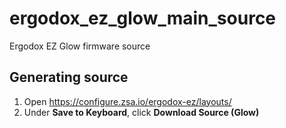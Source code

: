 # ergodox_ez_glow_main_source

Ergodox EZ Glow firmware source

## Generating source

1. Open <https://configure.zsa.io/ergodox-ez/layouts/>
2. Under **Save to Keyboard**, click **Download Source (Glow)**
